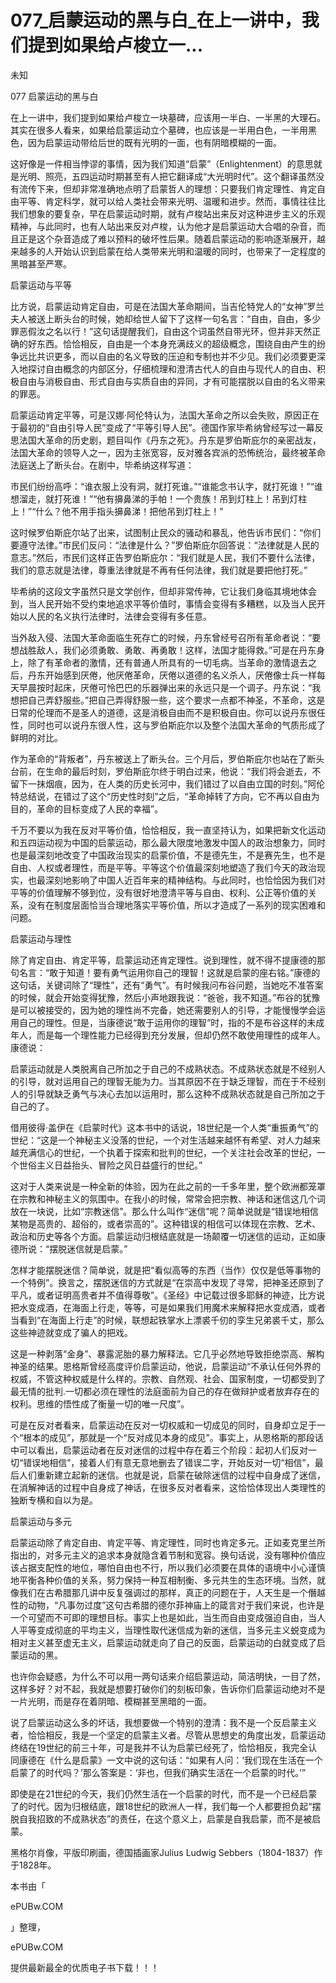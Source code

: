 # 077_启蒙运动的黑与白_在上一讲中，我们提到如果给卢梭立一...

未知

077 启蒙运动的黑与白

在上一讲中，我们提到如果给卢梭立一块墓碑，应该用一半白、一半黑的大理石。其实在很多人看来，如果给启蒙运动立个墓碑，也应该是一半用白色，一半用黑色，因为启蒙运动带给后世的既有光明的一面，也有阴暗模糊的一面。

这好像是一件相当悖谬的事情，因为我们知道“启蒙”（Enlightenment）的意思就是光明、照亮，五四运动时期甚至有人把它翻译成“大光明时代”。这个翻译虽然没有流传下来，但却非常准确地点明了启蒙哲人的理想：只要我们肯定理性、肯定自由平等、肯定科学，就可以给人类社会带来光明、温暖和进步。然而，事情往往比我们想象的要复杂，早在启蒙运动时期，就有卢梭站出来反对这种进步主义的乐观精神，与此同时，也有人站出来反对卢梭，认为他才是启蒙运动大合唱的杂音，而且正是这个杂音造成了难以预料的破坏性后果。随着启蒙运动的影响逐渐展开，越来越多的人开始认识到启蒙在给人类带来光明和温暖的同时，也带来了一定程度的黑暗甚至严寒。

启蒙运动与平等

比方说，启蒙运动肯定自由，可是在法国大革命期间，当吉伦特党人的“女神”罗兰夫人被送上断头台的时候，她却给世人留下了这样一句名言：“自由，自由，多少罪恶假汝之名以行！”这句话提醒我们，自由这个词虽然自带光环，但并非天然正确的好东西。恰恰相反，自由是一个本身充满歧义的超级概念，围绕自由产生的纷争远比共识更多，而以自由的名义导致的压迫和专制也并不少见。我们必须要更深入地探讨自由概念的内部区分，仔细梳理和澄清古代人的自由与现代人的自由、积极自由与消极自由、形式自由与实质自由的异同，才有可能摆脱以自由的名义带来的罪恶。

启蒙运动肯定平等，可是汉娜·阿伦特认为，法国大革命之所以会失败，原因正在于最初的“自由引导人民”变成了“平等引导人民”。德国作家毕希纳曾经写过一幕反思法国大革命的历史剧，题目叫作《丹东之死》。丹东是罗伯斯庇尔的亲密战友，法国大革命的领导人之一，因为主张宽容，反对雅各宾派的恐怖统治，最终被革命法庭送上了断头台。在剧中，毕希纳这样写道：

市民们纷纷高呼：“谁衣服上没有洞，就打死谁。”“谁能念书认字，就打死谁！”“谁想溜走，就打死谁！”“他有擤鼻涕的手帕！一个贵族！吊到灯柱上！吊到灯柱上！”“什么？他不用手指头擤鼻涕！把他吊到灯柱上！”

这时候罗伯斯庇尔站了出来，试图制止民众的骚动和暴乱，他告诉市民们：“你们要遵守法律。”市民们反问：“法律是什么？”罗伯斯庇尔回答说：“法律就是人民的意志。”然后，市民们这样正告罗伯斯庇尔：“我们就是人民，我们不要什么法律，我们的意志就是法律，尊重法律就是不再有任何法律，我们就是要把他打死。”

毕希纳的这段文字虽然只是文学创作，但却非常传神，它让我们身临其境地体会到，当人民开始不受约束地追求平等价值时，事情会变得有多糟糕，以及当人民开始以人民的名义执行法律时，法律会变得有多任意。

当外敌入侵、法国大革命面临生死存亡的时候，丹东曾经号召所有革命者说：“要想战胜敌人，我们必须勇敢、勇敢、再勇敢！这样，法国才能得救。”可是在丹东身上，除了有革命者的激情，还有普通人所具有的一切毛病。当革命的激情退去之后，丹东开始感到厌倦，他厌倦革命，厌倦以道德的名义杀人，厌倦像士兵一样每天早晨按时起床，厌倦可怜巴巴的乐器弹出来的永远只是一个调子。丹东说：“我想把自己弄舒服些。”把自己弄得舒服一些，这个要求一点都不神圣，不革命，这是日常的伦理而不是圣人的道德，这是消极自由而不是积极自由。你可以说丹东很任性，同时也可以说丹东很人性，这与罗伯斯庇尔以及整个法国大革命的气质形成了鲜明的对比。

作为革命的“背叛者”，丹东被送上了断头台。三个月后，罗伯斯庇尔也站在了断头台前，在生命的最后时刻，罗伯斯庇尔终于明白过来，他说：“我们将会逝去，不留下一抹烟痕，因为，在人类的历史长河中，我们错过了以自由立国的时刻。”阿伦特总结说，在错过了这个“历史性时刻”之后，“革命掉转了方向，它不再以自由为目的，革命的目标变成了人民的幸福”。

千万不要以为我在反对平等价值，恰恰相反，我一直坚持认为，如果把新文化运动和五四运动视为中国的启蒙运动，那么最大限度地激发中国人的政治想象力，同时也是最深刻地改变了中国政治现实的启蒙价值，不是德先生，不是赛先生，也不是自由、人权或者理性，而是平等。平等这个价值最深刻地塑造了我们今天的政治现实，也最深刻地影响了中国人近百年来的精神结构。与此同时，也恰恰因为我们对平等的价值理解不够到位，没有很好地澄清平等与自由、权利、公正等价值的关系，没有在制度层面恰当合理地落实平等价值，所以才造成了一系列的现实困难和问题。

启蒙运动与理性

除了肯定自由、肯定平等，启蒙运动还肯定理性。说到理性，就不得不提康德的那句名言：“敢于知道！要有勇气运用你自己的理智！这就是启蒙的座右铭。”康德的这句话，关键词除了“理性”，还有“勇气”。有时候我问布谷问题，当她吃不准答案的时候，就会开始变得犹豫，然后小声地跟我说：“爸爸，我不知道。”布谷的犹豫是可以被接受的，因为她的理性尚不完备，她还需要别人的引导，才能慢慢学会运用自己的理性。但是，当康德说“敢于运用你的理智”时，指的不是布谷这样的未成年人，而是每一个理性能力已经得到充分发展，但却仍然不敢使用理性的成年人。康德说：

启蒙运动就是人类脱离自己所加之于自己的不成熟状态。不成熟状态就是不经别人的引导，就对运用自己的理智无能为力。当其原因不在于缺乏理智，而在于不经别人的引导就缺乏勇气与决心去加以运用时，那么这种不成熟状态就是自己所加之于自己的了。

借用彼得·盖伊在《启蒙时代》这本书中的话说，18世纪是一个人类“重振勇气”的世纪：“这是一个神秘主义没落的世纪，一个对生活越来越怀有希望、对人力越来越充满信心的世纪，一个执着于探索和批判的世纪，一个关注社会改革的世纪，一个世俗主义日益抬头、冒险之风日益盛行的世纪。”

这对于人类来说是一种全新的体验，因为在此之前的一千多年里，整个欧洲都笼罩在宗教和神秘主义的氛围中。在我小的时候，常常会把宗教、神话和迷信这几个词放在一块说，比如“宗教迷信”。那么什么叫作“迷信”呢？简单说就是“错误地相信某物是高贵的、超俗的，或者崇高的”。这种错误的相信可以体现在宗教、艺术、政治和历史等各个方面。启蒙运动归根结底就是一场颠覆一切迷信的运动，正如康德所说：“摆脱迷信就是启蒙。”

怎样才能摆脱迷信？简单说，就是把“看似高等的东西（当作）仅仅是低等事物的一个特例”。换言之，摆脱迷信的方式就是“在崇高中发现了寻常，把神圣还原到了平凡，或者证明高贵者并不值得尊敬”。《圣经》中记载过很多耶稣的神迹，比方说把水变成酒，在海面上行走，等等，可是如果我们用魔术来解释把水变成酒，或者当看到“在海面上行走”的时候，联想起铁掌水上漂裘千仞的孪生兄弟裘千丈，那么这些神迹就变成了骗人的把戏。

这是一种剥落“金身”、暴露泥胎的暴力解释法。它几乎必然地导致拒绝崇高、解构神圣的结果。恩格斯曾经高度评价启蒙运动，他说，启蒙运动“不承认任何外界的权威，不管这种权威是什么样的。宗教、自然观、社会、国家制度，一切都受到了最无情的批判.一切都必须在理性的法庭面前为自己的存在做辩护或者放弃存在的权利。思维的悟性成了衡量一切的唯一尺度”。

可是在反对者看来，启蒙运动在反对一切权威和一切成见的同时，自身却立足于一个“根本的成见”，那就是一个“反对成见本身的成见”。事实上，从恩格斯的那段话中可以看出，启蒙运动者在反对迷信的过程中存在着三个阶段：起初人们反对一切“错误地相信”，接着人们有意无意地删去了错误二字，开始反对一切“相信”，最后人们重新建立起新的迷信。也就是说，启蒙在破除迷信的过程中自身成了迷信，在消解神话的过程中自身成了神话，在很多反对者看来，这恰恰体现出人类理性的独断专横和自以为是。

启蒙运动与多元

启蒙运动除了肯定自由、肯定平等、肯定理性，同时也肯定多元。正如麦克里兰所指出的，对多元主义的追求本身就隐含着节制和宽容。换句话说，没有哪种价值应该占据支配性的地位，哪怕自由也不行，所以我们必须要在具体的语境中小心谨慎地平衡各种价值的关系，努力保持一种互相制衡、多元共生的生态环境。当然，就像我们在古希腊那几讲中反复强调过的那样，真正的问题在于，人天生是一个僭越性的动物，“凡事勿过度”这句古希腊的德尔菲神庙上的箴言对于我们来说，也许是一个可望而不可即的理想目标。事实上也是如此，当生而自由变成强迫自由，当人人平等变成彻底的平均主义，当理性取代迷信成为新的迷信，当多元主义蜕变成为相对主义甚至虚无主义，启蒙运动就走向了自己的反面，启蒙运动的白就变成了启蒙运动的黑。

也许你会疑惑，为什么不可以用一两句话来介绍启蒙运动，简洁明快，一目了然，这样多好？对不起，我就是想要打破你们的刻板印象，告诉你们启蒙运动绝对不是一片光明，而是存在着阴暗、模糊甚至黑暗的一面。

说了启蒙运动这么多的坏话，我想要做一个特别的澄清：我不是一个反启蒙主义者，恰恰相反，我是一个坚定的启蒙主义者。尽管从思想史的角度出发，启蒙运动终结在19世纪的前三十年，可是我并不认为启蒙已经死了，恰恰相反，我完全认同康德在《什么是启蒙》一文中说的这句话：“如果有人问：‘我们现在生活在一个启蒙了的时代吗？’那么答案是：‘非也，但我们确实生活在一个启蒙的时代。’”

即使是在21世纪的今天，我们仍然生活在一个启蒙的时代，而不是一个已经启蒙了的时代。因为归根结底，跟18世纪的欧洲人一样，我们每一个人都要担负起“摆脱自我招致的不成熟状态”的责任，在这个意义上，启蒙是自我启蒙，而不是被启蒙。

黑格尔肖像，平版印刷画，德国插画家Julius Ludwig Sebbers（1804-1837）作于1828年。

本书由「

ePUBw.COM

」整理，

ePUBw.COM

提供最新最全的优质电子书下载！！！